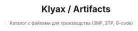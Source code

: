 <div align="center">

# Klyax / Artifacts

</div>

> Каталог с файлами для производства (3MF, STP, G-code)